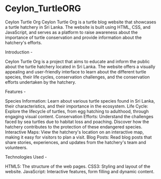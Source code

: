# Ceylon_TurtleORG

Ceylon Turtle Org
Ceylon Turtle Org is a turtle blog website that showcases a turtle hatchery in Sri Lanka. The website is built using HTML, CSS, and JavaScript, and serves as a platform to raise awareness about the importance of turtle conservation and provide information about the hatchery's efforts.

Introduction - 

Ceylon Turtle Org is a project that aims to educate and inform the public about the turtle hatchery located in Sri Lanka. The website offers a visually appealing and user-friendly interface to learn about the different turtle species, their life cycles, conservation challenges, and the conservation efforts undertaken by the hatchery.

Features - 

Species Information: Learn about various turtle species found in Sri Lanka, their characteristics, and their importance in the ecosystem.
Life Cycle: Explore the lifecycle of turtles, from egg hatching to adulthood, through engaging visual content.
Conservation Efforts: Understand the challenges faced by sea turtles due to habitat loss and poaching. Discover how the hatchery contributes to the protection of these endangered species.
Interactive Maps: View the hatchery's location on an interactive map, making it easy for visitors to plan a visit.
Blog Posts: Read blog posts that share stories, experiences, and updates from the hatchery's team and volunteers.


Technologies Used - 

HTML5: The structure of the web pages.
CSS3: Styling and layout of the website.
JavaScript: Interactive features, form filling and dynamic content.

